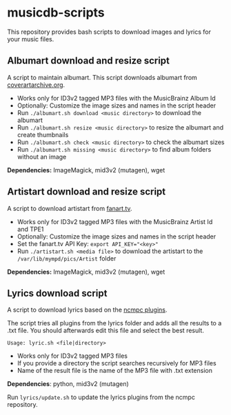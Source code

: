 # musicdb-scripts

This repository provides bash scripts to download images and lyrics for your music files.

## Albumart download and resize script

A script to maintain albumart. This script downloads albumart from [coverartarchive.org](https://coverartarchive.org/). 

- Works only for ID3v2 tagged MP3 files with the MusicBrainz Album Id
- Optionally: Customize the image sizes and names in the script header
- Run `./albumart.sh download <music directory>` to download the albumart
- Run `./albumart.sh resize <music directory>` to resize the albumart and create thumbnails
- Run `./albumart.sh check <music directory>` to check the albumart sizes
- Run `./albumart.sh missing <music directory>` to find album folders without an image

**Dependencies:** ImageMagick, mid3v2 (mutagen), wget

## Artistart download and resize script

A script to download artistart from [fanart.tv](https://fanart.tv/). 

- Works only for ID3v2 tagged MP3 files with the MusicBrainz Artist Id and TPE1
- Optionally: Customize the image sizes and names in the script header
- Set the fanart.tv API Key: `export API_KEY="<key>"`
- Run `./artistart.sh <media file>` to download the artistart to the `/var/lib/mympd/pics/Artist` folder

**Dependencies:** ImageMagick, mid3v2 (mutagen), wget

## Lyrics download script

A script to download lyrics based on the [ncmpc plugins](https://github.com/MusicPlayerDaemon/ncmpc/tree/master/lyrics).

The script tries all plugins from the lyrics folder and adds all the results to a .txt file. You should afterwards edit this file and select the best result.

```
Usage: lyric.sh <file|directory>
```

- Works only for ID3v2 tagged MP3 files
- If you provide a directory the script searches recursively for MP3 files
- Name of the result file is the name of the MP3 file with .txt extension

**Dependencies**: python, mid3v2 (mutagen)

Run `lyrics/update.sh` to update the lyrics plugins from the ncmpc repository.
